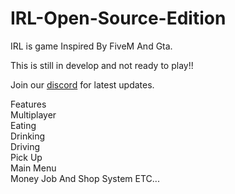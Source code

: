 # IRL-Open-Source-Edition

IRL is  game Inspired By FiveM And Gta.  

This is still in develop and not ready to play!!  

Join our <a href="https://discord.me/volfase">discord</a> for latest updates.  

Features  
Multiplayer  
Eating  
Drinking  
Driving  
Pick Up  
Main Menu  
Money Job And Shop System 
ETC...  
